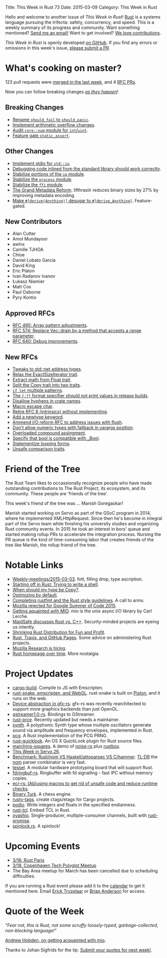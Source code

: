 Title: This Week in Rust 73
Date: 2015-03-09
Category: This Week in Rust

Hello and welcome to another issue of *This Week in Rust*!
[Rust](http://rust-lang.org) is a systems language pursuing the trifecta:
safety, concurrency, and speed. This is a weekly summary of its progress and
community. Want something mentioned? [Send me an
email!](mailto:corey@octayn.net?subject=This%20Week%20in%20Rust%20Suggestion)
Want to get involved? [We love
contributions](https://github.com/rust-lang/rust/wiki/Note-guide-for-new-contributors).

*This Week in Rust* is openly developed [on GitHub](https://github.com/cmr/this-week-in-rust).
If you find any errors or omissions in this week's issue, [please submit a PR](https://github.com/cmr/this-week-in-rust/pulls).

# What's cooking on master?

123 pull requests were [merged in the last week][merged], and 4 [RFC PRs][rfcs].

[merged]: https://github.com/rust-lang/rust/pulls?q=is%3Apr+is%3Amerged+merged%3A2015-03-02..2015-03-09
[rfcs]: https://github.com/rust-lang/rfcs/pulls?q=is%3Apr+is%3Amerged+merged%3A2015-03-02..2015-03-09

Now you can follow breaking changes *[as they happen][BitRust]*!

[BitRust]: http://bitrust.octarineparrot.com/

## Breaking Changes

* [Rename `should_fail` to `should_panic`][panic].
* [Implement arithmetic overflow changes][overflow].
* [Audit `core::num` module for `int`/`uint`][num].
* [Feature gate `static_assert`][assert].

[panic]: https://github.com/rust-lang/rust/pull/21824
[overflow]: https://github.com/rust-lang/rust/pull/22532
[num]: https://github.com/rust-lang/rust/pull/22600
[assert]: https://github.com/rust-lang/rust/pull/22960

## Other Changes

* [Implement stdio for `std::io`][stdio].
* [Debugging code inlined from the standard library should work correctly][dbg].
* [Stabilize portions of the `io` module][io].
* [Stabilize the `process` module][process].
* [Stabilize the `ffi` module][ffi].
* [The Grand Metadata Reform][meta]. lifthrasiir reduces binary sizes
   by 27% by improving metadata encoding.
* [Make `#[derive(Anything)]` desugar to
  `#[derive_Anything]`][derive]. Feature-gated.

[stdio]: https://github.com/rust-lang/rust/pull/22797
[dbg]: https://github.com/rust-lang/rust/pull/22235
[process]: https://github.com/rust-lang/rust/pull/22882
[meta]: https://github.com/rust-lang/rust/pull/22971
[ffi]: https://github.com/rust-lang/rust/pull/22975
[io]: https://github.com/rust-lang/rust/pull/23010
[derive]: https://github.com/rust-lang/rust/pull/23137

## New Contributors

* Alan Cutter
* Amol Mundayoor
* awlnx
* Camille TJHOA
* Chloe
* Daniel Lobato García
* David King
* Eric Platon
* Ivan Radanov Ivanov
* Łukasz Niemier
* Matt Cox
* Paul Osborne
* Pyry Kontio

## Approved RFCs

* [RFC 495: Array pattern adjustments][rfc-495].
* [RFC 574: Replace Vec::drain by a method that accepts a range parameter][rfc-574].
* [RFC 640: Debug improvements][rfc-640].

[rfc-495]: https://github.com/rust-lang/rfcs/blob/master/text/0495-array-pattern-changes.md
[rfc-574]: https://github.com/rust-lang/rfcs/blob/master/text/0574-drain-range.md
[rfc-640]: https://github.com/rust-lang/rfcs/blob/master/text/0640-debug-improvements.md

## New RFCs

* [Tweaks to std::net address types][net].
* [Relax the ExactSizeIterator trait][relax].
* [Extract math from Float trait][math].
* [Split the Copy trait into two traits][copy].
* [`if let` multiple patterns][ifwhile].
* [The `{:?}` format specifier should not print values in release builds][not].
* [Disallow hyphens in crate names][disallow].
* [Macro escape char][char].
* [Retire RFC 8 (intrinsics) without implementing][retire].
* [Add a newtype keyword][newtype].
* [Ammend I/O reform RFC to address issues with flush][flush].
* [Don't allow numeric types with fallback in varargs position][var].
* [Overloaded compound assingment][ass].
* [Specify that bool is compatible with _Bool][bool].
* [Statementize looping forms][loop].
* [Unsafe comparison traits][cmp].

[cmp]: https://github.com/rust-lang/rfcs/pull/956
[loop]: https://github.com/rust-lang/rfcs/pull/955
[bool]: https://github.com/rust-lang/rfcs/pull/954
[ass]: https://github.com/rust-lang/rfcs/pull/953
[var]: https://github.com/rust-lang/rfcs/pull/951
[flush]: https://github.com/rust-lang/rfcs/pull/950
[newtype]: https://github.com/rust-lang/rfcs/pull/949
[retire]: https://github.com/rust-lang/rfcs/pull/948
[char]: https://github.com/rust-lang/rfcs/pull/944
[disallow]: https://github.com/rust-lang/rfcs/pull/940
[not]: https://github.com/rust-lang/rfcs/pull/938
[ifwhile]: https://github.com/rust-lang/rfcs/pull/937
[copy]: https://github.com/rust-lang/rfcs/pull/936
[math]: https://github.com/rust-lang/rfcs/pull/925
[relax]: https://github.com/rust-lang/rfcs/pull/924
[net]: https://github.com/rust-lang/rfcs/pull/923

# Friend of the Tree

The Rust Team likes to occassionally recognize people who have made
outstanding contributions to The Rust Project, its ecosystem, and its
community. These people are 'friends of the tree'.

This week's friend of the tree was ... Manish Goregaokar!

Manish started working on Servo as part of the GSoC program in 2014, where he implemented XMLHttpRequest. Since then he's become in integral part of the Servo team while finishing his university studies and organizing Rust community events. In 2015 he took an interest in bors' queue and started making rollup PRs to accelerate the integration process. Nursing the PR queue is the kind of time-consuming labor that creates friends of the tree like Manish, the rollup friend of the tree.

# Notable Links

* [Weekly-meetings/2015-03-03][mtg]. fott, filling drop, type ascription.
* [Starting off in Rust: Trying to write a shell][shell].
* [When should my type be Copy?][copy].
* [Optimizing by default][opt].
* [Completing rustfmt and the Rust style guidelines][rustfmt]. A call to arms.
* [Mozilla rejected for Google Summer of Code 2015][gsoc].
* [Getting aquainted with MIO][mio]. mio is the unix async I/O library by Carl Lerche.
* [MaidSafe discusses Rust vs. C++][maidsafe]. Security-minded
  projects are eyeing us intently.
* [Shrinking Rust Distribution for Fun and Profit][shrink].
* [Rust, Travis, and GitHub Pages][travis]. Some advice on
  administering Rust projects.
* [Mozilla Research is hiring][hire].
* [Rust homepage over time][home]. More nostalgia.

[mtg]: https://github.com/rust-lang/meeting-minutes/blob/master/weekly-meetings/2014-03-03.md
[home]: https://www.reddit.com/r/rust/comments/2ydfok/rust_homepage_over_time/
[hire]: https://www.reddit.com/r/rust/comments/2yackc/rustrelated_job_openings_at_mozilla_research/
[travis]: http://www.hoverbear.org/2015/03/07/rust-travis-github-pages/
[shrink]: https://lifthrasiir.github.io/rustlog/worklog-2015-03-06.html
[copy]: https://www.reddit.com/r/rust/comments/2xxjda/when_should_my_type_be_copy/
[maidsafe]: https://www.reddit.com/r/rust/comments/2xwe4r/maidsafe_discusses_rust_vs_c/
[mio]: http://www.hoverbear.org/2015/03/04/getting-acquainted-with-mio/
[shell]: http://blog.achernya.com/2015/03/starting-off-in-rust-trying-to-write.html
[gsoc]: https://www.reddit.com/r/rust/comments/2xr57s/mozilla_rejected_for_google_summer_of_code_2015/
[opt]: http://internals.rust-lang.org/t/optimizing-by-default/1532/1
[rustfmt]: http://internals.rust-lang.org/t/completing-rustfmt-and-the-rust-style-guidelines/1685/11

# Project Updates

* [cargo-build]. Compile to JS with Emscripten.
* [rust-snake, emscripten, and WebGL][snake]. rust-snake is built on
  [Piston], and it runs on the web.
* [Device abstraction in gfx-rs][gfx]. gfx-rs was recently rearchitected to
  support more graphics backends than just OpenGL.
* [gstreamer1.0-rs]. Bindings to GStreamer.
* [rust-prce]. Recently updated but needs a maintainer.
* [synth]. A polyphonic Synth type whose multiple oscillators generate
  sound via amplitude and frequency envelopes, implemented in Rust.
* [pcg]. A Rust implementation of the PCG PRNG.
* [rust-quicklook]. An OS X QuickLook plugin for Rust source files.
* [marching-squares]. A demo of [noise-rs] plus [rustbox].
* [This Week in Servo 26][twis].
* [Benchmark: Rust/nom VS Haskell/attoparsec VS C/hammer][bench]. [TL;DR][bench-tldr] the [nom]
  parser combinator is very fast.
* [tessel]. A modular hardware prototyping board that will support Rust.
* [fdringbuf-rs]. Ringbuffer with fd signalling - fast IPC without memory copies.
* [ecr-rs: (Ab)using macros to get rid of unsafe code and reduce runtime checks][ecr].
* [Binary Turk]. A chess engine.
* [rusty-tags]. create ctags/etags for Cargo projects.
* [podio]. Write integers and floats in the specified endianness.
* [rust-tcl]. Embed TCL in Rust.
* [oyashio]. Single-producer, multiple-consumer channels, built with [rust-promise].
* [spinlock.rs]. A spinlock!

[spinlock.rs]: https://www.reddit.com/r/rust/comments/2yg4l1/a_spinlock_implementation_in_rust/
[rust-promise]: https://github.com/viperscape/rust-promise
[oyashio]: https://github.com/viperscape/oyashio
[rust-tcl]: https://github.com/AngryLawyer/rust-tcl
[podio]: http://mvdnes.github.io/podio/podio/index.html
[rusty-tags]: https://www.reddit.com/r/rust/comments/2yc37l/rustytags_create_ctagsetags_for_a_cargo_project/
[Binary Turk]: https://github.com/theemathas/binary_turk
[ecr]: http://heroesgravedevelopment.tumblr.com/post/112919710664
[fdringbuf-rs]: https://github.com/diwic/fdringbuf-rs
[tessel]: https://www.reddit.com/r/rust/comments/2y2enz/new_microcontroller_that_aims_to_support_rust_as/
[nom]: https://github.com/Geal/nom
[bench-tldr]: https://github.com/Geal/nom_benchmarks#after-some-optimizations
[bench]: https://www.reddit.com/r/rust/comments/2y0bas/benchmark_rustnom_vs_haskellattoparsec_vs_chammer/
[twis]: http://blog.servo.org/2015/03/04/twis-26/
[Piston]: http://pistondevelopers.github.io/
[snake]: https://www.reddit.com/r/rust_gamedev/comments/2yjkn8/rustsnake_emscripten_and_webgl/
[rustbox]: https://github.com/gchp/rustbox
[noise-rs]: https://github.com/bjz/noise-rs
[marching-squares]: https://github.com/crespyl/marching-squares
[rust-quicklook]: https://github.com/yingDev/rust-quicklook
[pcg]: https://github.com/codahale/pcg
[cargo-build]: http://users.rust-lang.org/t/rust-to-js-with-emscripten/587/4
[gstreamer1.0-rs]: http://users.rust-lang.org/t/gstreamer-bindings/591
[rust-prce]: http://users.rust-lang.org/t/pcre-crate-in-rust/553
[gfx]: https://gfx-rs.github.io/2015/03/01/device.html
[synth]: https://www.reddit.com/r/rust/comments/2xruhg/synth_a_polyphonic_synth_type_whose_multiple/

# Upcoming Events

* [3/16. Rust Paris](http://www.meetup.com/Rust-Paris)
* [3/18. Copenhagen Tech Polyglot Meetup](http://www.meetup.com/Copenhagen-Tech-Polyglots/events/220800093/)
* The Bay Area meetup for March has been cancelled due to scheduling difficulties.

If you are running a Rust event please add it to the [calendar] to get
it mentioned here. Email [Erick Tryzelaar][erickt] or [Brian
Anderson][brson] for access.

[calendar]: https://www.google.com/calendar/embed?src=apd9vmbc22egenmtu5l6c5jbfc%40group.calendar.google.com
[erickt]: mailto:erick.tryzelaar@gmail.com
[brson]: mailto:banderson@mozilla.com

# Quote of the Week

*"Fear not, this is Rust, not some scruffy loosely-typed, garbage-collected, non-blocking language!"*

[Andrew Hobden, on getting acquainted with mio][mio].

[mio]: http://www.hoverbear.org/2015/03/04/getting-acquainted-with-mio/

Thanks to Johan Sigfrids for the tip. [Submit your quotes for next week!][submit].

[submit]: http://users.rust-lang.org/t/twir-quote-of-the-week/328

